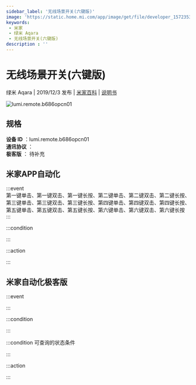 ```yaml
---
sidebar_label: '无线场景开关(六键版)'
image: 'https://static.home.mi.com/app/image/get/file/developer_1572353636oa8mmktk.png'
keywords: 
 - 米家
 - 绿米 Aqara
 - 无线场景开关(六键版)
description : ''
---
```

# 无线场景开关(六键版)

绿米 Aqara | 2019/12/3 发布 | [米家百科](https://home.mi.com/webapp/content/baike/product/index.html?model=lumi.remote.b686opcn01) | [说明书](https://home.mi.com/views/introduction.html?model=lumi.remote.b686opcn01&region=cn)

![lumi.remote.b686opcn01](https://static.home.mi.com/app/image/get/file/developer_1572353636oa8mmktk.png)

## 规格  
> 
**设备 ID** ：lumi.remote.b686opcn01  
**通讯协议** ：  
**极客版**  ： 待补充 


## 米家APP自动化  

:::event  
第一键单击、第一键双击、第一键长按、第二键单击、第二键双击、第二键长按、第三键单击、第三键双击、第三键长按、第四键单击、第四键双击、第四键长按、第五键单击、第五键双击、第五键长按、第六键单击、第六键双击、第六键长按
:::

:::condition  

:::

:::action   

:::

## 米家自动化极客版  

:::event  

:::

:::condition  

:::

:::condition 可查询的状态条件  

:::

:::action  

:::

        
